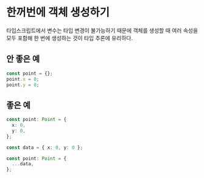 # 한꺼번에 객체 생성하기

타입스크립트에서 변수는 타입 변경이 불가능하기 때문에 객체를 생성할 때 여러 속성을 모두
포함해 한 번에 생성하는 것이 타입 추론에 유리하다.

## 안 좋은 예

```ts
const point = {};
point.x = 0;
point.y = 0;
```

## 좋은 예

```ts
const point: Point = {
  x: 0,
  y: 0,
};
```

```ts
const data = { x: 0, y: 0 };

const point: Point = {
  ...data,
};
```
